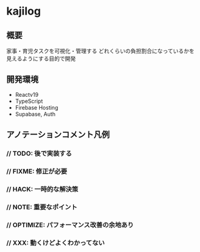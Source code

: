 # kajilog

## 概要
家事・育児タスクを可視化・管理する
どれくらいの負担割合になっているかを見えるようにする目的で開発

## 開発環境
- Reactv19
- TypeScript
- Firebase Hosting
- Supabase, Auth

## アノテーションコメント凡例
### // TODO: 後で実装する
### // FIXME: 修正が必要
### // HACK: 一時的な解決策
### // NOTE: 重要なポイント
### // OPTIMIZE: パフォーマンス改善の余地あり
### // XXX: 動くけどよくわかってない
